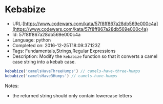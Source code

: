 # Kebabize

 - URL:[https://www.codewars.com/kata/57f8ff867a28db569e000c4a](https://www.codewars.com/kata/57f8ff867a28db569e000c4a)
 - Id: 57f8ff867a28db569e000c4a
 - Language: python
 - Completed on: 2016-12-25T18:09:37.123Z
 - Tags: Fundamentals,Strings,Regular Expressions
 - Description:
Modify the `kebabize` function so that it converts a camel case string into a kebab case.


```javascript
kebabize('camelsHaveThreeHumps') // camels-have-three-humps
kebabize('camelsHave3Humps') // camels-have-humps
```

Notes:
  - the returned string should only contain lowercase letters
